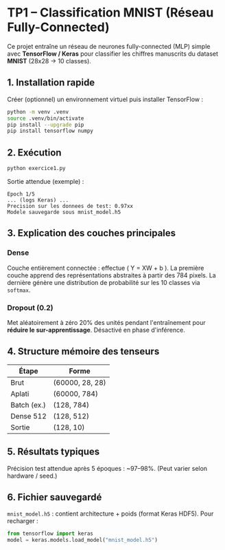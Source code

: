 # TP1 – Classification MNIST (Réseau Fully-Connected)

Ce projet entraîne un réseau de neurones fully-connected (MLP) simple avec **TensorFlow / Keras** pour classifier les chiffres manuscrits du dataset **MNIST** (28x28 -> 10 classes).


## 1. Installation rapide
Créer (optionnel) un environnement virtuel puis installer TensorFlow :
```bash
python -m venv .venv
source .venv/bin/activate
pip install --upgrade pip
pip install tensorflow numpy
```

## 2. Exécution
```bash
python exercice1.py
```
Sortie attendue (exemple) :
```
Epoch 1/5
... (logs Keras) ...
Precision sur les donnees de test: 0.97xx
Modele sauvegarde sous mnist_model.h5
```

## 3. Explication des couches principales
### Dense
Couche entièrement connectée : effectue \( Y = XW + b \). La première couche apprend des représentations abstraites à partir des 784 pixels. La dernière génère une distribution de probabilité sur les 10 classes via `softmax`.

### Dropout (0.2)
Met aléatoirement à zéro 20% des unités pendant l'entraînement pour **réduire le sur-apprentissage**. Désactivé en phase d'inférence.


## 4. Structure mémoire des tenseurs
| Étape | Forme |
|-------|-------|
| Brut | (60000, 28, 28) |
| Aplati | (60000, 784) |
| Batch (ex.) | (128, 784) |
| Dense 512 | (128, 512) |
| Sortie | (128, 10) |

## 5. Résultats typiques
Précision test attendue après 5 époques : ~97–98%. (Peut varier selon hardware / seed.)

## 6. Fichier sauvegardé
`mnist_model.h5` : contient architecture + poids (format Keras HDF5). Pour recharger :
```python
from tensorflow import keras
model = keras.models.load_model("mnist_model.h5")
```

